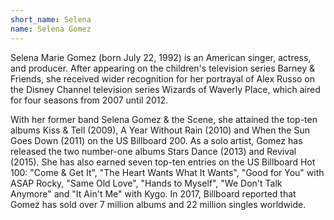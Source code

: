 ```yaml
---
short_name: Selena
name: Selena Gomez
---
```

Selena Marie Gomez (born July 22, 1992) is an American singer, actress, and producer. After appearing on the children's television series Barney & Friends, she received wider recognition for her portrayal of Alex Russo on the Disney Channel television series Wizards of Waverly Place, which aired for four seasons from 2007 until 2012.

With her former band Selena Gomez & the Scene, she attained the top-ten albums Kiss & Tell (2009), A Year Without Rain (2010) and When the Sun Goes Down (2011) on the US Billboard 200. As a solo artist, Gomez has released the two number-one albums Stars Dance (2013) and Revival (2015). She has also earned seven top-ten entries on the US Billboard Hot 100: "Come & Get It", "The Heart Wants What It Wants", "Good for You" with ASAP Rocky, "Same Old Love", "Hands to Myself", "We Don't Talk Anymore" and "It Ain't Me" with Kygo. In 2017, Billboard reported that Gomez has sold over 7 million albums and 22 million singles worldwide.